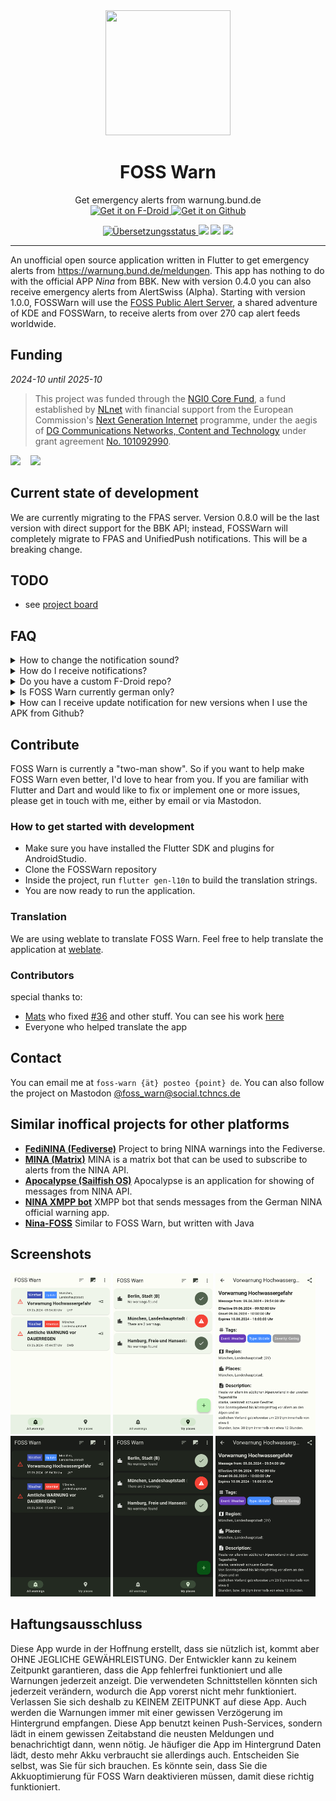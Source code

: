 
<div align="center">
  <img src="https://raw.githubusercontent.com/nucleus-ffm/foss_warn/main/assets/app_icon/app_icon.png" height=200 width=200/>
  <h1>FOSS Warn</h1>

</div>

<p align="center">
Get emergency alerts from warnung.bund.de <br>
<a href="https://f-droid.org/packages/de.nucleus.foss_warn">
    <img src="https://fdroid.gitlab.io/artwork/badge/get-it-on.png"
    alt="Get it on F-Droid"
    height="80">
</a>

<a href="https://github.com/nucleus-ffm/foss_warn/releases">
    <img src="https://raw.githubusercontent.com/nucleus-ffm/foss_warn/main/docs/get-it-on-github.png"
    alt="Get it on Github"
    height="80">
</a>


</p>
<p align="center">
<a href="https://hosted.weblate.org/engage/foss-warn/">
<img src="https://hosted.weblate.org/widgets/foss-warn/-/svg-badge.svg" alt="Übersetzungsstatus" />
</a>
<a href="https://github.com/nucleus-ffm/foss_warn/blob/main/LICENSE" alt="Glicense"><img src="https://img.shields.io/github/license/nucleus-ffm/foss_warn"></a>
<a href="https://github.com/nucleus-ffm/foss_warn/releases" alt="Github All Releases"><img src="https://img.shields.io/github/downloads/nucleus-ffm/foss_warn/total.svg"></a>
<a href="https://github.com/nucleus-ffm/foss_warn/releases/latest" alt="Github latest Releases"><img src="https://img.shields.io/github/downloads/nucleus-ffm/foss_warn/latest/total.svg"></a>
</p>
<hr>

An unofficial open source application written in Flutter to get emergency alerts from https://warnung.bund.de/meldungen. This app has nothing to do with the official APP *Nina* from BBK. New with version 0.4.0 you can also receive emergency alerts from AlertSwiss (Alpha). Starting with version 1.0.0, FOSSWarn will use the [FOSS Public Alert Server](https://invent.kde.org/webapps/foss-public-alert-server), a shared adventure of KDE and FOSSWarn, to receive alerts from over 270 cap alert feeds worldwide.

## Funding
*2024-10 until 2025-10*

> This project was funded through the [NGI0 Core Fund](https://nlnet.nl/core), a fund established by [NLnet](https://nlnet.nl/) with financial support from the European Commission's [Next Generation Internet](https://ngi.eu/) programme, under the aegis of [DG Communications Networks, Content and Technology](https://commission.europa.eu/about-european-commission/departments-and-executive-agencies/communications-networks-content-and-technology_en) under grant agreement [No. 101092990](https://cordis.europa.eu/project/id/101092990).

<img src="https://nlnet.nl/logo/banner.svg" width=160> &nbsp;&nbsp; <img src="https://nlnet.nl/image/logos/NGI0Core_tag.svg" width=160>

## Current state of development
We are currently migrating to the FPAS server. Version 0.8.0 will be the last version with direct support for the BBK API; instead, FOSSWarn will completely migrate to FPAS and UnifiedPush notifications. This will be a breaking change.

## TODO
 - see [project board](https://github.com/nucleus-ffm/foss_warn/projects?type=classic)

## FAQ
<details>
<summary>How to change the notification sound?</summary>
Go to the app settings and press „Einstellungen öffnen” -> "Warnstufe: {Warnstufe}" -> "Expand" -> "Sound". 
</details>
<details>
<summary>How do I receive notifications?</summary>
FOSS Warn does not use push services. But a background service pulls the latest warnings at a certain frequency and when there is a warning for you, you get a notification. This mechanism only works when the background service is running. When it is stopped, you will not receive any notification. With the status notification you can always see when the last update took place.
</details>
<details>
<summary>Do you have a custom F-Droid repo?</summary>
Yes, but you should prefer to download via F-Droid. Because of the extra work, the version in my repo is not the latest. You can add my custom repo to F-Droid and install the latest Github release with your F-Droid client. All info <a href="https://github.com/nucleus-ffm/Nucleus-F-Droid-Repo">here </a>.
</details>
<details>
<summary>Is FOSS Warn currently german only?</summary>
No, the UI is translated via weblate. Alerts via the NINA API are only available in German. Alerts from alertSwiss are available in several languages.
</details>
<details>
<summary>How can I receive update notification for new versions when I use the APK from Github?</summary>
In previous versions foss warn had a built-in update check. But we removed this code because it doesn't seem to be necessary for us. If you want to get a notification when we have released a new version, you should take a look at apps like <a href="https://github.com/ImranR98/Obtainium">Obtainium</a>.
</details>

## Contribute
FOSS Warn is currently a "two-man show". So if you want to help make FOSS Warn even better, I'd love to hear from you. If you are familiar with Flutter and Dart and would like to fix or implement one or more issues, please get in touch with me, either by email or via Mastodon.

### How to get started with development
- Make sure you have installed the Flutter SDK and plugins for AndroidStudio.
- Clone the FOSSWarn repository
- Inside the project, run `flutter gen-l10n` to build the translation strings.
- You are now ready to run the application.

### Translation
We are using weblate to translate FOSS Warn. Feel free to help translate the application at [weblate](https://hosted.weblate.org/projects/foss-warn/foss-warn-app/).

### Contributors
special thanks to:
- [Mats](https://github.com/MatsG23) who fixed [#36](https://github.com/nucleus-ffm/foss_warn/issues/36) and other stuff. You can see his work [here](https://github.com/nucleus-ffm/foss_warn/commits?author=MatsG23)
- Everyone who helped translate the app

## Contact
You can email me at `foss-warn {ät} posteo {point} de`. You can also follow the project on Mastodon [@foss_warn@social.tchncs.de](https://social.tchncs.de/@foss_warn)

## Similar inoffical projects for other platforms
* [**FediNINA (Fediverse)**](https://meta.prepedia.org/wiki/FediNINA) Project to bring NINA warnings into the Fediverse.
* [**MINA (Matrix)**](https://github.com/djmaze/nina-matrix-bot) MINA is a matrix bot that can be used to subscribe to alerts from the NINA API.
* [**Apocalypse (Sailfish OS)**](https://github.com/black-sheep-dev/harbour-apocalypse) Apocalypse is an application for showing of messages from NINA API.
* [**NINA XMPP bot**](https://github.com/jplitza/nina_xmpp) XMPP bot that sends messages from the German NINA official warning app.
* [**Nina-FOSS**](https://github.com/SailReal/nina-foss) Similar to FOSS Warn, but written with Java

## Screenshots
[<img src="fastlane/metadata/android/de-DE/images/phoneScreenshots/shot_1.png" width=160>](fastlane/metadata/android/en-US/images/phoneScreenshots/shot_1.png)
[<img src="fastlane/metadata/android/de-DE/images/phoneScreenshots/shot_2.png" width=160>](fastlane/metadata/android/en-US/images/phoneScreenshots/shot_2.png)
[<img src="fastlane/metadata/android/de-DE/images/phoneScreenshots/shot_3.png" width=160>](fastlane/metadata/android/en-US/images/phoneScreenshots/shot_3.png)
[<img src="fastlane/metadata/android/de-DE/images/phoneScreenshots/shot_4.png" width=160>](fastlane/metadata/android/en-US/images/phoneScreenshots/shot_4.png)
[<img src="fastlane/metadata/android/de-DE/images/phoneScreenshots/shot_5.png" width=160>](fastlane/metadata/android/en-US/images/phoneScreenshots/shot_5.png)
[<img src="fastlane/metadata/android/de-DE/images/phoneScreenshots/shot_6.png" width=160>](fastlane/metadata/android/en-US/images/phoneScreenshots/shot_6.png)


## Haftungsausschluss 
Diese App wurde in der Hoffnung erstellt, dass sie nützlich ist, kommt aber OHNE JEGLICHE GEWÄHRLEISTUNG. Der Entwickler kann zu keinem Zeitpunkt garantieren, dass die App fehlerfrei funktioniert und alle Warnungen jederzeit anzeigt. Die verwendeten Schnittstellen könnten sich jederzeit verändern, wodurch die App vorerst nicht mehr funktioniert. Verlassen Sie sich deshalb zu KEINEM ZEITPUNKT auf diese App. Auch werden die Warnungen immer mit einer gewissen Verzögerung im Hintergrund empfangen. Diese App benutzt keinen Push-Services, sondern lädt in einem gewissen Zeitabstand die neusten Meldungen und benachrichtigt dann, wenn nötig. Je häufiger die App im Hintergrund Daten lädt, desto mehr Akku verbraucht sie allerdings auch. Entscheiden Sie selbst, was Sie für sich brauchen. Es könnte sein, dass Sie die Akkuoptimierung für FOSS Warn deaktivieren müssen, damit diese richtig funktioniert.
